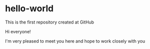 # hello-world
This is the first repository created at GitHub


Hi everyone!

I'm very pleased to meet you here and hope to work closely with you

